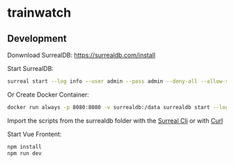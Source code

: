 # trainwatch

## Development

Donwnload SurrealDB: https://surrealdb.com/install

Start SurrealDB:
```bash
surreal start --log info --user admin --pass admin --deny-all --allow-scripting --allow-funcs --bind 0.0.0.0:8080 surrealkv:data
```

Or Create Docker Container:
```bash
docker run always -p 8080:8080 -v surrealdb:/data surrealdb start --log info --user admin --pass admin --deny-all --allow-scripting --allow-funcs --bind 0.0.0.0:8080 surrealkv:data
```

Import the scripts from the surrealdb folder with the [Surreal Cli](https://surrealdb.com/docs/surrealdb/cli/import) or with [Curl](https://surrealdb.com/docs/surrealdb/integration/http#ml-import)

Start Vue Frontent:
```bash
npm install
npm run dev
```